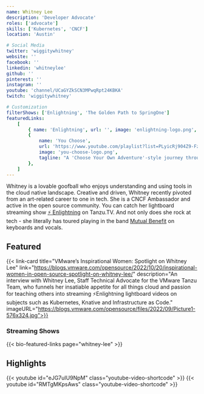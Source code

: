 ```yaml
---
name: Whitney Lee
description: 'Developer Advocate'
roles: ['advocate']
skills: ['Kubernetes', 'CNCF']
location: 'Austin'

# Social Media
twitter: 'wiggitywhitney'
website: ''
facebook: ''
linkedin: 'whitneylee'
github: ''
pinterest: ''
instagram: ''
youtube: 'channel/UCaGYZkSCN3MPwqRpt24KBKA'
twitch: 'wiggitywhitney'

# Customization
filterShows: ['Enlightning', 'The Golden Path to SpringOne']
featuredLinks:
    [
        { name: 'Enlightning', url: '', image: 'enlightning-logo.png', tagline: 'Learn CNCF projects with Whitney and her lightboard.' },
        {
            name: 'You Choose',
            url: 'https://www.youtube.com/playlist?list=PLyicRj904Z9-FzCPvGpVHgRQVYJpVmx3Z',
            image: 'you-choose-logo.png',
            tagline: "A 'Choose Your Own Adventure'-style journey through the cloud native landscape with Whitney and her co-host Viktor Farcic.",
        },
    ]
---
```


<!-- markdownlint-disable MD041-->

Whitney is a lovable goofball who enjoys understanding and using tools in the cloud native landscape. Creative and driven, Whitney recently pivoted from an art-related career to one in tech. She is a CNCF Ambassador and active in the open source community. You can catch her lightboard streaming show [⚡️ Enlightning](https://tanzu.vmware.com/developer/tv/enlightning/) on Tanzu.TV. And not only does she rock at tech - she literally has toured playing in the band [Mutual Benefit](https://www.mutualbenef.it/) on keyboards and vocals.

<!--more-->

## Featured

{{< link-card title="VMware’s Inspirational Women: Spotlight on Whitney Lee" link="https://blogs.vmware.com/opensource/2022/10/20/inspirational-women-in-open-source-spotlight-on-whitney-lee/" description="An interview with Whitney Lee, Staff Technical Advocate for the VMware Tanzu Team, who funnels her insatiable appetite for all things cloud and passion for teaching others into streaming ⚡Enlightning lightboard videos on subjects such as Kubernetes, Knative and Infrastructure as Code." imageURL="https://blogs.vmware.com/opensource/files/2022/09/Picture1-576x324.jpg">}}

### Streaming Shows

{{< bio-featured-links page="whitney-lee" >}}

## Highlights

{{< youtube id="eJG7uIU9NpM" class="youtube-video-shortcode" >}}
{{< youtube id="RMTgMKpsAws" class="youtube-video-shortcode" >}}
